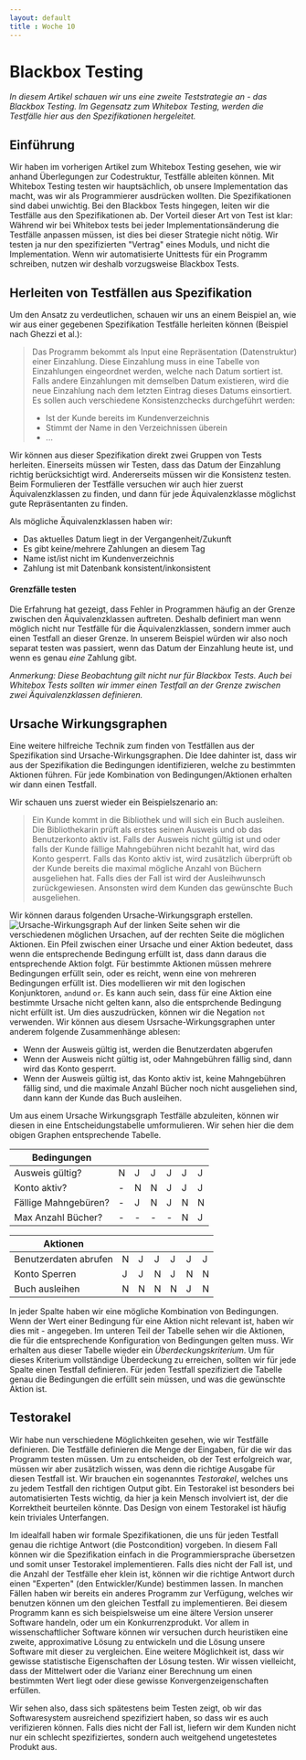 ```yaml
---
layout: default
title : Woche 10
---
```

# Blackbox Testing

*In diesem Artikel schauen wir uns eine zweite Teststrategie an - das Blackbox Testing.
Im Gegensatz zum Whitebox Testing, werden die Testfälle hier aus den Spezifikationen
hergeleitet.*

## Einführung
Wir haben im vorherigen Artikel zum Whitebox Testing gesehen, wie wir anhand Überlegungen zur
Codestruktur, Testfälle ableiten können. Mit Whitebox Testing testen wir hauptsächlich, ob
unsere Implementation das macht, was wir als Programmierer ausdrücken wollten. Die Spezifikationen sind
dabei unwichtig. Bei den Blackbox Tests hingegen, leiten wir die Testfälle aus den Spezifikationen ab.
Der Vorteil dieser Art von Test ist klar: Während wir bei Whitebox tests bei jeder Implementationsänderung die Testfälle anpassen müssen, ist dies bei dieser Strategie nicht nötig. Wir testen ja nur den spezifizierten "Vertrag" eines Moduls, und nicht die Implementation. Wenn wir automatisierte Unittests für ein Programm schreiben, nutzen
wir deshalb vorzugsweise Blackbox Tests.

## Herleiten von Testfällen aus Spezifikation

Um den Ansatz zu verdeutlichen, schauen wir uns an einem Beispiel an, wie wir aus einer gegebenen Spezifikation
Testfälle herleiten können (Beispiel nach Ghezzi et al.):

> Das Programm bekommt als Input eine Repr&auml;sentation (Datenstruktur) einer Einzahlung.
> Diese Einzahlung muss in eine Tabelle
> von Einzahlungen eingeordnet werden, welche nach Datum sortiert ist. Falls andere Einzahlungen mit
> demselben Datum existieren, wird die neue Einzahlung nach dem letzten Eintrag dieses Datums einsortiert.
> Es sollen auch verschiedene Konsistenzchecks durchgef&uuml;hrt werden:
> * Ist der Kunde bereits im Kundenverzeichnis
> * Stimmt der Name in den Verzeichnissen &uuml;berein
> * ...


Wir können aus dieser Spezifikation direkt zwei Gruppen von Tests herleiten. Einerseits müssen wir Testen,
dass das Datum der Einzahlung richtig berücksichtigt wird. Andererseits müssen wir die Konsistenz testen.
Beim Formulieren der Testfälle versuchen wir auch hier zuerst Äquivalenzklassen zu finden, und dann
für jede Äquivalenzklasse möglichst gute Repräsentanten zu finden.

Als mögliche Äquivalenzklassen haben wir:
* Das aktuelles Datum liegt in der Vergangenheit/Zukunft
* Es gibt keine/mehrere Zahlungen an diesem Tag
* Name ist/ist nicht im Kundenverzeichnis
* Zahlung ist mit Datenbank konsistent/inkonsistent


#### Grenzfälle testen
Die Erfahrung hat gezeigt, dass Fehler in Programmen häufig an der Grenze zwischen den Äquivalenzklassen auftreten.
Deshalb definiert man wenn möglich nicht nur  Testfälle für die Äquivalenzklassen, sondern immer auch
einen Testfall an dieser Grenze. In unserem Beispiel würden wir also noch separat testen was passiert,
wenn das Datum der Einzahlung heute ist, und wenn es genau *eine* Zahlung gibt.

*Anmerkung: Diese Beobachtung gilt nicht nur für Blackbox Tests. Auch bei Whitebox Tests sollten wir immer
einen Testfall an der Grenze zwischen zwei Äquivalenzklassen definieren.*


## Ursache Wirkungsgraphen

Eine weitere hilfreiche Technik zum finden von Testfällen aus der Spezifikation sind Ursache-Wirkungsgraphen.
Die Idee dahinter ist, dass wir aus der Spezifikation die Bedingungen identifizieren, welche zu bestimmten Aktionen führen. Für jede Kombination von Bedingungen/Aktionen erhalten wir dann einen Testfall.

Wir schauen uns zuerst wieder ein Beispielszenario an:
> Ein Kunde kommt in die Bibliothek und will sich ein Buch ausleihen.
> Die Bibliothekarin prüft als erstes seinen Ausweis und ob das Benutzerkonto aktiv ist.
> Falls der Ausweis nicht gültig ist und oder falls der Kunde fällige Mahngebühren nicht bezahlt hat,
> wird das Konto gesperrt. Falls das Konto aktiv ist, wird zusätzlich überprüft ob der Kunde bereits
> die maximal mögliche Anzahl von Büchern ausgeliehen hat.
> Falls dies der Fall ist wird der Ausleihwunsch zurückgewiesen.
> Ansonsten wird dem Kunden das gewünschte Buch ausgeliehen.

Wir können daraus folgenden Ursache-Wirkungsgraph erstellen.
![Ursache-Wirkungsgraph](../../slides/images/cause-effect-graph.png)
Auf der linken Seite sehen wir die verschiedenen möglichen Ursachen, auf der rechten Seite die möglichen Aktionen.
Ein Pfeil zwischen einer Ursache und einer Aktion bedeutet, dass wenn die entsprechende Bedingung erfüllt ist, dass dann daraus die entsprechende Aktion folgt. Für bestimmte Aktionen müssen mehrere Bedingungen erfüllt sein, oder es reicht, wenn eine von mehreren Bedingungen erfüllt ist. Dies modellieren wir mit den logischen Konjunktoren, ```and```und ```or```.  Es kann auch sein, dass für eine Aktion eine bestimmte Ursache nicht gelten kann, also die entsprchende Bedingung nicht erfüllt ist. Um dies auszudrücken, können wir die Negation ```not``` verwenden.
Wir können aus diesem Usrsache-Wirkungsgraphen unter anderem folgende Zusammenhänge ablesen:

* Wenn der Ausweis gültig ist, werden die Benutzerdaten abgerufen
* Wenn der Ausweis nicht gültig ist, oder Mahngebühren fällig sind, dann wird das Konto gesperrt.
* Wenn der Ausweis gültig ist, das Konto aktiv ist, keine Mahngebühren fällig sind, und die maximale Anzahl Bücher noch nicht ausgeliehen sind, dann kann der Kunde das Buch ausleihen.

Um aus einem Ursache Wirkungsgraph Testfälle abzuleiten, können wir diesen in eine Entscheidungstabelle umformulieren.
Wir sehen hier die dem obigen Graphen entsprechende Tabelle.

|Bedingungen|||||||
|----------|---|---|---|---|---|---|
| Ausweis gültig?      | N | J | J | J | J | J |
| Konto aktiv?         | - | N | N | J | J | J |
| Fällige Mahngebüren? | - | J | N | J | N | N |
| Max Anzahl Bücher?   | - | - | - | - | N | J |

| Aktionen |||||||
|----------|---|---|---|---|---|---|
| Benutzerdaten abrufen | N | J | J | J | J| J |
| Konto Sperren | J | J | N | J | N | N |
| Buch ausleihen | N | N | N | N | J | N |

In jeder Spalte haben wir eine mögliche Kombination von Bedingungen. Wenn der Wert einer Bedingung für eine Aktion nicht relevant ist, haben wir dies mit - angegeben.  Im unteren Teil der Tabelle sehen wir die Aktionen, die für die
entsprechende Konfiguration von Bedingungen gelten muss. Wir erhalten aus dieser Tabelle wieder ein *Überdeckungskriterium*. Um für dieses Kriterium vollständige Überdeckung zu erreichen, sollten wir für jede Spalte einen Testfall definieren. Für jeden Testfall spezifiziert die Tabelle genau die Bedingungen die erfüllt sein müssen, und was die gewünschte Aktion ist.


## Testorakel

Wir habe nun verschiedene Möglichkeiten gesehen, wie wir Testfälle definieren. Die Testfälle definieren die
Menge der Eingaben, für die wir das Programm testen müssen. Um zu entscheiden, ob der Test erfolgreich war,
müssen wir aber zusätzlich wissen, was denn die richtige Ausgabe für diesen Testfall ist. Wir brauchen ein
sogenanntes *Testorakel*, welches uns zu jedem Testfall den richtigen Output gibt. Ein Testorakel ist besonders
bei automatisierten Tests wichtig, da hier ja kein Mensch involviert ist, der die Korrektheit beurteilen könnte.
Das Design von einem Testorakel ist häufig kein triviales Unterfangen.

Im idealfall haben wir formale Spezifikationen, die uns für jeden Testfall genau die richtige Antwort (die Postcondition) vorgeben. In diesem Fall können wir die Spezifikation einfach in die Programmiersprache übersetzen und somit unser Testorakel
implementieren. Falls dies nicht der Fall ist, und die Anzahl der Testfälle eher klein ist, können wir die richtige
Antwort durch einen "Experten" (den Entwickler/Kunde) bestimmen lassen. In manchen Fällen haben wir bereits ein anderes Programm zur Verfügung, welches wir benutzen können um den gleichen Testfall zu implementieren.
Bei diesem Programm kann es sich beispielsweise um eine ältere Version unserer Software handeln, oder um ein Konkurrenzprodukt. Vor allem in
wissenschaftlicher Software können wir versuchen durch heuristiken eine zweite, approximative Lösung zu entwickeln und
die Lösung unsere Software mit dieser zu vergleichen. Eine weitere Möglichkeit ist, dass wir gewisse statistische Eigenschaften der Lösung testen. Wir wissen vielleicht, dass der Mittelwert oder die Varianz einer Berechnung um einen
bestimmten Wert liegt oder diese gewisse Konvergenzeigenschaften erfüllen.

Wir sehen also, dass sich spätestens beim Testen zeigt, ob wir das Softwaresystem ausreichend spezifiziert haben,
so dass wir es auch verifizieren können. Falls dies nicht der Fall ist, liefern wir dem Kunden nicht nur ein schlecht spezifiziertes, sondern auch weitgehend ungetestetes Produkt aus.

<!--
                <section>
                    <h3>Unit Tests</h3>
                    <ul>
                        <li>Weshalb wird f&uuml;r automatisierte Unit Tests Black Box Testing empfohlen?</li>
                        <li>Wie helfen uns Entscheidungstabellen systematisch zu testen?</li>
                        <li>Was ist ein Testorakel?</li>
                        <ul><li>Weshalb sind Testorakel einfacher f&uuml;r Black box Tests als f&uuml;r White box Tests zu definieren?</li></ul>
                        <li>Weshalb sollte man immer Elemente an der Grenze von &Auml;quivalenzklassen testen?</li>
                    </ul>
                </section>
                -->
